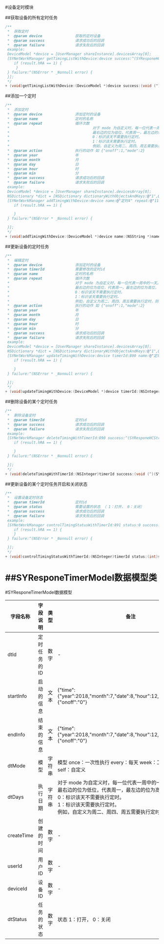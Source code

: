 #设备定时模块

##获取设备的所有定时任务
```Objective-C
/**
 *  获取定时
 *  @param device               获取的定时设备
 *  @param success              请求成功后的回调
 *  @param failure              请求失败后的回调
 example:
 DeviceModel *device = [UserManager shareInstance].devicesArray[0];
 [SYNetWorkManager getTimingListWithDevice:device success:^(SYResponeHCTimerInfoResult * _Nonnull result) {
    if (result.hRA == 1) {
     }
 } failure:^(NSError * _Nonnull error) {
 }];
 */
+ (void)getTimingListWithDevice:(DeviceModel *)device success:(void (^)(SYResponeHCTimerInfoResult *result))success failure:(void (^)(NSError *error))failure;
```

##添加一个定时

```Objective-C
/**
 *  添加定时
 *  @param device               添加定时的设备
 *  @param name                 定时的名称
 *  @param repeat               循环次数
 *                                      对于 mode 为自定义时，每一位代表一周中的一天。
 *                                      最右边的位为低位，代表周一，最左边的位为高位，代表周日。
 *                                      0：标识该天不需要执行定时。
 *                                      1：标识该天需要执行定时。
 *                                      例如，自定义为周二、周四、周五需要执行定时，则可定义为：0011010
 *  @param action               执行的动作 如 {"onoff":1,"mode":2}
 *  @param year                 年
 *  @param month                月
 *  @param day                  日
 *  @param hour                 时
 *  @param min                  分
 *  @param success              请求成功后的回调
 *  @param failure              请求失败后的回调
 example:
 DeviceModel *device = [UserManager shareInstance].devicesArray[0];
 NSDictionary *dict = [NSDictionary dictionaryWithObjectsAndKeys:@"1",@"onoff",@"2",@"mode", nil];
 [SYNetWorkManager addTimingWithDevice:device name:@"定时4" repeat:@"1110000" action:dict year:2019 month:9 day:2 hour:8 min:55 success:^(SYResponeHCIntegerResult * _Nonnull result) {
    if (result.hRA == 1) {

    }
 } failure:^(NSError * _Nonnull error) {

 }];
 */
+ (void)addTimingWithDevice:(DeviceModel *)device name:(NSString *)name repeat:(NSString *)repeat  action:(NSDictionary *)action year:(int)year month:(int)month day:(int)day hour:(int)hour min:(int)min  success:(void (^)(SYResponeHCIntegerResult *result))success failure:(void (^)(NSError *error))failure;
```

##更新设备的定时任务

```Objective-C
/**
 *  编辑定时
 *  @param device               添加定时的设备
 *  @param timerId              需要修改的定时id
 *  @param name                 定时的名称
 *  @param repeat               循环次数
 *                              对于 mode 为自定义时，每一位代表一周中的一天。
 *                              最右边的位为低位，代表周一，最左边的位为高位，代表周日。
 *                              0：标识该天不需要执行定时。
 *                              1：标识该天需要执行定时。
 *                              例如，自定义为周二、周四、周五需要执行定时，则可定义为：0011010
 *  @param action               执行的动作 如 {"onoff":1,"mode":2}
 *  @param year                 年
 *  @param month                月
 *  @param day                  日
 *  @param hour                 时
 *  @param min                  分
 *  @param success              请求成功后的回调
 *  @param failure              请求失败后的回调
 example:
 DeviceModel *device = [UserManager shareInstance].devicesArray[0];
 NSDictionary *dict = [NSDictionary dictionaryWithObjectsAndKeys:@"1",@"onoff",@"2",@"mode", nil];
 [SYNetWorkManager updateTimingWithDevice:device timerId:890 name:@"定时炸弹" repeat:@"0000000" action:dict year:2019 month:10 day:10 hour:10 min:10 success:^(SYResponeHCIntegerResult * _Nonnull result) {
    if (result.hRA == 1) {

    }
 } failure:^(NSError * _Nonnull error) {

 }];
 */
+ (void)updateTimingWithDevice:(DeviceModel *)device timerId:(NSInteger)timerId name:(NSString *)name repeat:(NSString *)repeat  action:(NSDictionary *)action year:(int)year month:(int)month day:(int)day hour:(int)hour min:(int)min  success:(void (^)(SYResponeHCIntegerResult *result))success failure:(void (^)(NSError *error))failure;
```

##删除设备的某个定时任务


```Objective-C
/**
 *  删除设备定时
 *  @param timerId              定时id
 *  @param success              请求成功后的回调
 *  @param failure              请求失败后的回调
 example:
 [SYNetWorkManager deleteTimingWithTimerId:890 success:^(SYResponeHCStringResult * _Nonnull result) {
    if (result.hRA == 1) {

    }
 } failure:^(NSError * _Nonnull error) {

 }];
 */
+ (void)deleteTimingWithTimerId:(NSInteger)timerId success:(void (^)(SYResponeHCStringResult *result))success failure:(void (^)(NSError *error))failure;
```

##更新设备的某个定时任务开启和关闭状态


```Objective-C
/**
 *  设置设备定时状态
 *  @param timerId              定时id
 *  @param status               需要设置的状态 （ 1：打开， 0：关闭）
 *  @param success              请求成功后的回调
 *  @param failure              请求失败后的回调
 example:
 [SYNetWorkManager controlTimingStatusWithTimerId:891 status:0 success:^(SYResponeHCIntegerResult * _Nonnull result) {
    if (result.hRA == 1) {
    }
 } failure:^(NSError * _Nonnull error) {

 }];
 */
+ (void)controlTimingStatusWithTimerId:(NSInteger)timerId status:(int)status success:(void (^)(SYResponeHCIntegerResult *result))success failure:(void (^)(NSError *error))failure;
```

##SYResponeTimerModel数据模型类
=======
#SYResponeTimerModel数据模型


| 字段名称       | 字段说明    | 类型  | 备注                                                                                       |
|------------|---------|-----|------------------------------------------------------------------------------------------|
| dtId       | 定时任务的ID | 数字  | \-                                                                                       |
| startInfo  | 启动的信息   | 文本  | \{"time":\{"year":2018,"month":7,"date":8,"hour":12,"min":48\},"trigger":\{"onoff":"0"\} |
| endInfo    | 结束的信息   | 文本  | \{"time":\{"year":2018,"month":7,"date":8,"hour":12,"min":48\},"trigger":\{"onoff":"0"\} |
| dtMode     | 模型      | 字符串 |  模型 once：一次性执行 every：每天 week：工作日 reset：周末 self：自定义                                       |
| dtDays     | 执行日期    | 字符串 |  对于 mode 为自定义时，每一位代表一周中的一天。<br> 最右边的位为低位，代表周一，最左边的位为高位，代表周日。 <br> 0：标识该天不需要执行定时。 <br> 1：标识该天需要执行定时。<br> 例如，自定义为周二、周四、周五需要执行定时，则为：0011010                                                                                    |
| createTime | 创建的时间   | 数字  | \-                                                                                       |
| userId     | 用户ID    | 数字  | \-                                                                                       |
| deviceId   | 设备ID    | 数字  | \-                                                                                       |
| dtStatus   | 任务的状态   | 数字  | 状态 1：打开， 0：关闭                                                                   |

